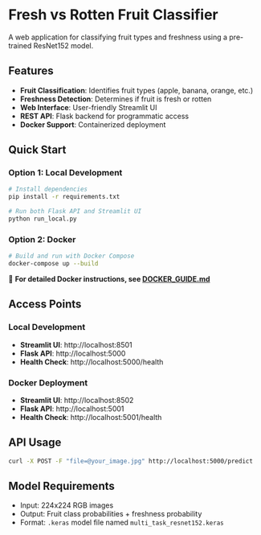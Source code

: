 # Fresh vs Rotten Fruit Classifier

A web application for classifying fruit types and freshness using a pre-trained ResNet152 model.

## Features

- **Fruit Classification**: Identifies fruit types (apple, banana, orange, etc.)
- **Freshness Detection**: Determines if fruit is fresh or rotten
- **Web Interface**: User-friendly Streamlit UI
- **REST API**: Flask backend for programmatic access
- **Docker Support**: Containerized deployment

## Quick Start

### Option 1: Local Development
```bash
# Install dependencies
pip install -r requirements.txt

# Run both Flask API and Streamlit UI
python run_local.py
```

### Option 2: Docker
```bash
# Build and run with Docker Compose
docker-compose up --build
```

📖 **For detailed Docker instructions, see [DOCKER_GUIDE.md](DOCKER_GUIDE.md)**

## Access Points

### Local Development
- **Streamlit UI**: http://localhost:8501
- **Flask API**: http://localhost:5000
- **Health Check**: http://localhost:5000/health

### Docker Deployment
- **Streamlit UI**: http://localhost:8502
- **Flask API**: http://localhost:5001
- **Health Check**: http://localhost:5001/health

## API Usage

```bash
curl -X POST -F "file=@your_image.jpg" http://localhost:5000/predict
```

## Model Requirements

- Input: 224x224 RGB images
- Output: Fruit class probabilities + freshness probability
- Format: `.keras` model file named `multi_task_resnet152.keras`
